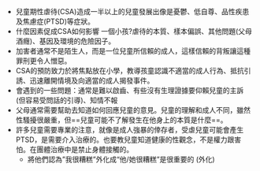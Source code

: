- 兒童期性虐待(CSA)造成一半以上的兒童發展出像是憂鬱、低自尊、品性疾患及焦慮症(PTSD)等症狀。
- 什麼因素促成CSA如何影響 一個小孩?虐待的本質、樣本偏誤、其他問題(父母酒癮)、基因及環境的危險因子。
- 加害者通常不是陌生人，而是一位兒童所信賴的成人，這樣信賴的背叛讓這種罪刑更令人憎惡。
- CSA的預防致力於將焦點放在小學，教導孩童認識不適當的成人行為、抵抗引誘、迅速離開情境及向適當的成人揭發事件。
- 會遇到的一些問題：通常是難以啟齒、有些沒有生理證據要仰賴兒童的主訴(但容易受問話的引導)、知情不報
- 父母通常需要幫助去知道如何回應兒童的意見。兒童的理解和成人不同，雖然性騷擾很嚴重，但==兒童可能不了解發生在他身上的本質是什麼==。
- 許多兒童需要專業的注意，就像是成人強暴的倖存者，受虐兒童可能會產生PTSD，是需要介入治療的。也要教兒童知道健康的性觀念，不是權力跟害怕。在團體治療中是禁止身體接觸的。
	- 將他們認為”我很糟糕”外化成“他/她很糟糕”是很重要的 (外化)